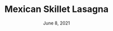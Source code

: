 ---
title: "Mexican Skillet Lasagna"
date: "June 8, 2021"
prepTime: "30 min" 
cookingTime: "10 min"
totalTime: "40 min"
topic: "One-Pot"
image: "../../images/default.png"
originalLink: "https://www.eatingwell.com/recipe/261902/mexican-skillet-lasagna/"
scottRating: 3
ingredients: [
  {
    name: 8 Inch/ 20cm Whole Wheat Flour Tortillas,
    amount: 4,
    unit: count
  },
  {
    name: Olive Oil,
    amount: 1,
    unit: tbsp
  },
  {
    name: Yellow Onion - finely chopped,
    amount: 1,
    unit: count
  },
  {
    name: Garlic Cloves,
    amount: 2,
    unit: count
  },
  {
    name: "Ground Beef, 85% lean",
    amount: 1.25,
    unit: lbs
  },
  {
    name: Ground Cumin,
    amount: 0.5,
    unit: tsp,
  },
  {
    name: Chili Powder,
    amount: 0.25,
    unit: tsp,
  },
  {
    name: Cayanne,
    amount: 0.25,
    unit: tsp
  },
  {
    name: Pepper,
    amount: 1,
    unit: tsp
  },
  {
    name: "Crushed Tomatoes, no salt added",
    amount: 28,
    metric: 794,
    unit: oz
  },
  {
    name: "Shredded, sharp cheddar cheese",
    amount: 230,
    unit: g
  },
  {
    name: Neufchatel Cream Cheese,
    amount: 0.25,
    unit: tsp
  },
  {
    name: Scallions (Optional),
    amount: 2,
    unit: count
  },
]
directions: [
  "Get a large skillet pan (about 3 quart/2.84 liter capacity). Needs a lid and high walls.",
  "Toast each tortilla over medium-high heat until lightly browned. (rougly 30 seconds to each side).",
  "Transfer to cutting board and cut into 1 inch(2.5cm) wide. You can do this with scissors, but the easiest way is a pizza cutter. Then set aside",
  "Add oil to pan, heat over medium heat. To the pan, add onions and garlic and cook until they are softened. Increase to medium heat and add beef, cumin, chili powder, and cayenne, and pepper.",
  "Cook beef until browned - drain off fat",
  "Add in tomatoes, then fill the tomato can about 1/3 of the way with water and swirl to get remaining sauce. Pour into the pan.",
  "Simmer the mixture, then reduce the heat to low-medium.",
  "Lay half of the tortilla strips evenly across the pan. Then push them under the sauce with a grated spatula or a spoon",
  "Evenly sprinkle half of the cheddar cheese on the top",
  "Lay remaining tortilla stips across the pan like in the previous step. Then, push them under the sauce",
  "Put the lid over the pan to cover, gently simmer until slighly thickened. (5-10 minutes)",
  "Put dollops of the Neufchatel Cream Cheese across the top and sprinkle the rest of the cheddar cheese on top.",
  "Gently simmer covered until all things are melted.",
  "Let the lasagna rest for about 10 minutes before eating",
  "Optional: top with scallions"
]

---